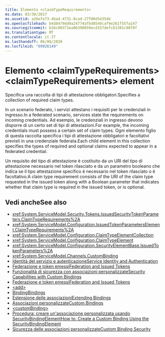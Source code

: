 ```yaml
---
title: Elemento <claimTypeRequirements>
ms.date: 03/30/2017
ms.assetid: a26efe73-4bad-4731-8cad-27f00d54354b
ms.openlocfilehash: b4d8479dd9a24774afbd0549caf9e261f55fa147
ms.sourcegitcommit: b16c00371ea06398859ecd157defc81301c9070f
ms.translationtype: MT
ms.contentlocale: it-IT
ms.lasthandoff: 06/06/2020
ms.locfileid: "69926149"
---
```

# <a name="claimtyperequirements-element"></a><span data-ttu-id="ac3e4-102">Elemento \<claimTypeRequirements></span><span class="sxs-lookup"><span data-stu-id="ac3e4-102">\<claimTypeRequirements> element</span></span>
<span data-ttu-id="ac3e4-103">Specifica una raccolta di tipi di attestazione obbligatori.</span><span class="sxs-lookup"><span data-stu-id="ac3e4-103">Specifies a collection of required claim types.</span></span>  
  
 <span data-ttu-id="ac3e4-104">In un scenario federato, i servizi attestano i requisiti per le credenziali in ingresso.</span><span class="sxs-lookup"><span data-stu-id="ac3e4-104">In a federated scenario, services state the requirements on incoming credentials.</span></span> <span data-ttu-id="ac3e4-105">Ad esempio, le credenziali in ingresso devono disporre di un certo set di tipi di attestazioni.</span><span class="sxs-lookup"><span data-stu-id="ac3e4-105">For example, the incoming credentials must possess a certain set of claim types.</span></span> <span data-ttu-id="ac3e4-106">Ogni elemento figlio di questa raccolta specifica i tipi di attestazione obbligatori e facoltativi previsti in una credenziale federata.</span><span class="sxs-lookup"><span data-stu-id="ac3e4-106">Each child element in this collection specifies the types of required and optional claims expected to appear in a federated credential.</span></span>  
  
 <span data-ttu-id="ac3e4-107">Un requisito del tipo di attestazione è costituito da un URI del tipo di attestazione necessario nel token rilasciato e da un parametro booleano che indica se il tipo attestazione specifico è necessario nel token rilasciato o è facoltativo.</span><span class="sxs-lookup"><span data-stu-id="ac3e4-107">A claim type requirement consists of the URI of the claim type requested in the issued token along with a Boolean parameter that indicates whether that claim type is required in the issued token, or is optional.</span></span>  
  
## <a name="see-also"></a><span data-ttu-id="ac3e4-108">Vedi anche</span><span class="sxs-lookup"><span data-stu-id="ac3e4-108">See also</span></span>

- <xref:System.ServiceModel.Security.Tokens.IssuedSecurityTokenParameters.ClaimTypeRequirements%2A>
- <xref:System.ServiceModel.Configuration.IssuedTokenParametersElement.ClaimTypeRequirements%2A>
- <xref:System.ServiceModel.Configuration.ClaimTypeElementCollection>
- <xref:System.ServiceModel.Configuration.ClaimTypeElement>
- <xref:System.ServiceModel.Configuration.SecurityElementBase.IssuedTokenParameters%2A>
- <xref:System.ServiceModel.Channels.CustomBinding>
- [<span data-ttu-id="ac3e4-109">Identità del servizio e autenticazione</span><span class="sxs-lookup"><span data-stu-id="ac3e4-109">Service Identity and Authentication</span></span>](../../../wcf/feature-details/service-identity-and-authentication.md)
- [<span data-ttu-id="ac3e4-110">Federazione e token emessi</span><span class="sxs-lookup"><span data-stu-id="ac3e4-110">Federation and Issued Tokens</span></span>](../../../wcf/feature-details/federation-and-issued-tokens.md)
- [<span data-ttu-id="ac3e4-111">Funzionalità di sicurezza con associazioni personalizzate</span><span class="sxs-lookup"><span data-stu-id="ac3e4-111">Security Capabilities with Custom Bindings</span></span>](../../../wcf/feature-details/security-capabilities-with-custom-bindings.md)
- [<span data-ttu-id="ac3e4-112">Federazione e token emessi</span><span class="sxs-lookup"><span data-stu-id="ac3e4-112">Federation and Issued Tokens</span></span>](../../../wcf/feature-details/federation-and-issued-tokens.md)
- [\<add>](add-of-claimtyperequirements.md)
- [<span data-ttu-id="ac3e4-113">Binding</span><span class="sxs-lookup"><span data-stu-id="ac3e4-113">Bindings</span></span>](../../../wcf/bindings.md)
- [<span data-ttu-id="ac3e4-114">Estensione delle associazioni</span><span class="sxs-lookup"><span data-stu-id="ac3e4-114">Extending Bindings</span></span>](../../../wcf/extending/extending-bindings.md)
- [<span data-ttu-id="ac3e4-115">Associazioni personalizzate</span><span class="sxs-lookup"><span data-stu-id="ac3e4-115">Custom Bindings</span></span>](../../../wcf/extending/custom-bindings.md)
- [\<customBinding>](custombinding.md)
- [<span data-ttu-id="ac3e4-116">Procedura: creare un'associazione personalizzata usando SecurityBindingElement</span><span class="sxs-lookup"><span data-stu-id="ac3e4-116">How to: Create a Custom Binding Using the SecurityBindingElement</span></span>](../../../wcf/feature-details/how-to-create-a-custom-binding-using-the-securitybindingelement.md)
- [<span data-ttu-id="ac3e4-117">Sicurezza delle associazioni personalizzate</span><span class="sxs-lookup"><span data-stu-id="ac3e4-117">Custom Binding Security</span></span>](../../../wcf/samples/custom-binding-security.md)
